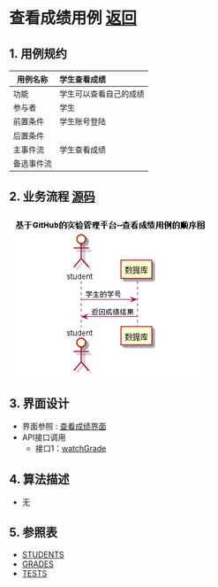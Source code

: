 # 查看成绩用例 [返回](../README.md)

## 1. 用例规约

|用例名称|学生查看成绩|
|-------|:-------------|
|功能|学生可以查看自己的成绩|
|参与者|学生|
|前置条件|学生账号登陆|
|后置条件||
|主事件流| 学生查看成绩|
|备选事件流| |

## 2. 业务流程 [源码](../src/查看成绩.puml)
![sequence1](../images/查看成绩.png) 

## 3. 界面设计
- 界面参照 : [查看成绩界面](../ui/watchGrade.html)
- API接口调用
    - 接口1：[watchGrade](../impl/查看成绩接口.md)

## 4. 算法描述
- 无

## 5. 参照表

- [STUDENTS](../数据库设计.md/#STUDENTS)
- [GRADES](../数据库设计.md/#GRADES)
- [TESTS](../数据库设计.md/#TESTS)
